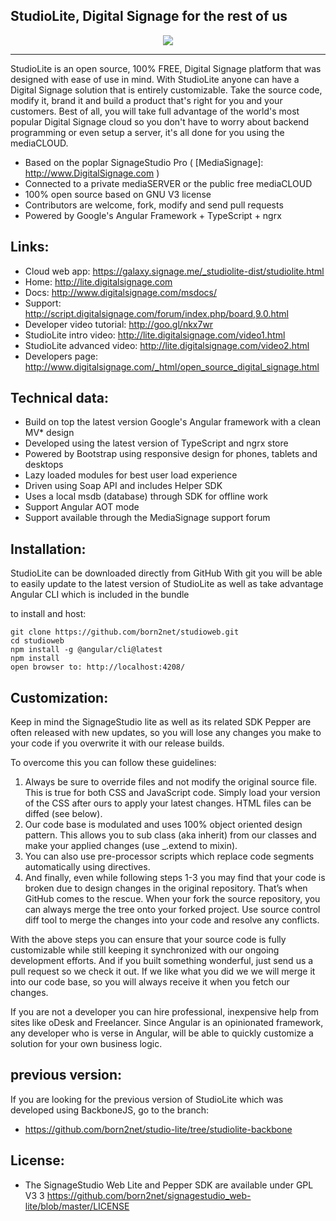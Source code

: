StudioLite, Digital Signage for the rest of us
---------------------------------------

<!-- [![NPM](https://nodei.co/npm/studiolite.png)](https://nodei.co/npm/studiolite/) -->

<p align="center">  
  <img src="http://www.digitalsignage.com/files/techlogos.png">
</p>


------------------------------------------------------------------------

StudioLite is an open source, 100% FREE, Digital Signage platform that was designed with ease of use in mind.
With StudioLite anyone can have a Digital Signage solution that is entirely customizable. 
Take the source code, modify it, brand it and build a product that's right for you and your customers.
Best of all, you will take full advantage of the world's most popular Digital Signage cloud so you don't have to worry about backend programming or even setup a server, it's all done for you using the mediaCLOUD.

 - Based on the poplar SignageStudio Pro ( [MediaSignage]: http://www.DigitalSignage.com )
 - Connected to a private mediaSERVER or the public free mediaCLOUD
 - 100% open source based on GNU V3 license
 - Contributors are welcome, fork, modify and send pull requests
 - Powered by Google's Angular Framework + TypeScript +  ngrx 

Links:
------------------------------------------------------------------------
- Cloud web app: https://galaxy.signage.me/_studiolite-dist/studiolite.html
- Home: http://lite.digitalsignage.com
- Docs: http://www.digitalsignage.com/msdocs/
- Support: http://script.digitalsignage.com/forum/index.php/board,9.0.html
- Developer video tutorial: http://goo.gl/nkx7wr
- StudioLite intro video: http://lite.digitalsignage.com/video1.html
- StudioLite advanced  video: http://lite.digitalsignage.com/video2.html
- Developers page: http://www.digitalsignage.com/_html/open_source_digital_signage.html

Technical data:
------------------------------------------------------------------------
- Build on top the latest version Google's Angular framework with a clean MV* design
- Developed using the latest version of TypeScript and ngrx store
- Powered by Bootstrap using responsive design for phones, tablets and desktops
- Lazy loaded modules for best user load experience
- Driven using Soap API and includes Helper SDK
- Uses a local msdb (database) through SDK for offline work
- Support Angular AOT mode
- Support available through the MediaSignage support forum

Installation:
------------------------------------------------------------------------

StudioLite can be downloaded directly from GitHub
With git you will be able to easily update to the latest version of StudioLite as well as take advantage Angular CLI which is included in the bundle

to install and host:
```
git clone https://github.com/born2net/studioweb.git
cd studioweb
npm install -g @angular/cli@latest
npm install
open browser to: http://localhost:4208/
```

Customization:
------------------------------------------------------------------------
Keep in mind the SignageStudio lite as well as its related SDK Pepper are often released with new updates, so you will lose any changes you make to your code if you overwrite it with our release builds.

To overcome this you can follow these guidelines:

1.	Always be sure to override files and not modify the original source file. This is true for both CSS and JavaScript code. Simply load your version of the CSS after ours to apply your latest changes. HTML files can be diffed (see below).
2.	Our code base is modulated and uses 100% object oriented design pattern. This allows you to sub class (aka inherit) from our classes and make your applied changes (use _.extend to mixin).
3.	You can also use pre-processor scripts which replace code segments automatically using directives.
4.	And finally, even while following steps 1-3 you may find that your code is broken due to design changes in the original repository. That’s when GitHub comes to the rescue. When your fork the source repository, you can always merge the tree onto your forked project. Use source control diff tool to merge the changes into your code and resolve any conflicts.

With the above steps you can ensure that your source code is fully customizable while still keeping it synchronized with our ongoing development efforts.
And if you built something wonderful, just send us a pull request so we check it out. 
If we like what you did we we will merge it into our code base, so you will always receive it when you fetch our changes.

If you are not a developer you can hire professional, inexpensive help from sites like oDesk and Freelancer.
Since Angular is an opinionated framework, any developer who is verse in Angular, will be able to quickly customize a solution for your own business logic. 

previous version:
------------------------------------------------------------------------
If you are looking for the previous version of StudioLite which was developed using BackboneJS, go to the branch:
 - https://github.com/born2net/studio-lite/tree/studiolite-backbone

License:
------------------------------------------------------------------------
- The SignageStudio Web Lite and Pepper SDK are available under GPL V3 3 https://github.com/born2net/signagestudio_web-lite/blob/master/LICENSE



